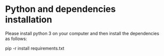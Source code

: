 # Python and dependencies installation

Please install python 3 on your computer and then install the dependencies as follows:

pip -r install requirements.txt

